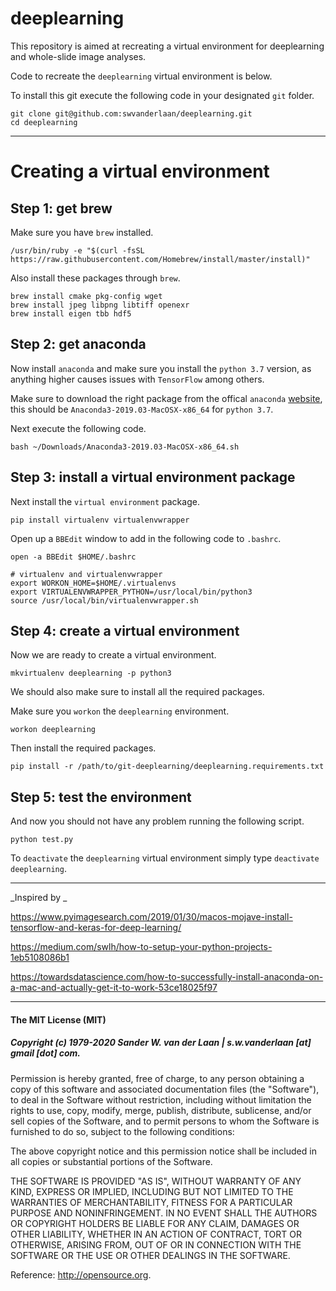 # deeplearning

This repository is aimed at recreating a virtual environment for deeplearning and whole-slide image analyses.

Code to recreate the `deeplearning` virtual environment is below.

To install this git execute the following code in your designated `git` folder.

```
git clone git@github.com:swvanderlaan/deeplearning.git
cd deeplearning
```


--------------

# Creating a virtual environment

## Step 1: get brew
Make sure you have `brew` installed.

```
/usr/bin/ruby -e "$(curl -fsSL https://raw.githubusercontent.com/Homebrew/install/master/install)"
```

Also install these packages through `brew`.

```
brew install cmake pkg-config wget
brew install jpeg libpng libtiff openexr
brew install eigen tbb hdf5
```


## Step 2: get anaconda
Now install `anaconda` and make sure you install the `python 3.7` version, as anything higher causes issues with `TensorFlow` among others.

Make sure to download the right package from the offical `anaconda` [website](https://repo.anaconda.com/archive/Anaconda3-2019.03-MacOSX-x86_64.sh), this should be `Anaconda3-2019.03-MacOSX-x86_64` for `python 3.7`.

Next execute the following code.

```
bash ~/Downloads/Anaconda3-2019.03-MacOSX-x86_64.sh
```


## Step 3: install a virtual environment package
Next install the `virtual environment` package. 

```
pip install virtualenv virtualenvwrapper
```

Open up a `BBEdit` window to add in the following code to `.bashrc`.

```
open -a BBEdit $HOME/.bashrc
```

```
# virtualenv and virtualenvwrapper
export WORKON_HOME=$HOME/.virtualenvs
export VIRTUALENVWRAPPER_PYTHON=/usr/local/bin/python3
source /usr/local/bin/virtualenvwrapper.sh
```


## Step 4: create a virtual environment
Now we are ready to create a virtual environment.

```
mkvirtualenv deeplearning -p python3
```

We should also make sure to install all the required packages.

Make sure you `workon` the `deeplearning` environment.

```
workon deeplearning
```

Then install the required packages.

```
pip install -r /path/to/git-deeplearning/deeplearning.requirements.txt
```


## Step 5: test the environment
And now you should not have any problem running the following script.

```
python test.py
```

To `deactivate` the `deeplearning` virtual environment simply type `deactivate deeplearning`.


--------------

_Inspired by _

https://www.pyimagesearch.com/2019/01/30/macos-mojave-install-tensorflow-and-keras-for-deep-learning/

https://medium.com/swlh/how-to-setup-your-python-projects-1eb5108086b1

https://towardsdatascience.com/how-to-successfully-install-anaconda-on-a-mac-and-actually-get-it-to-work-53ce18025f97


--------------

#### The MIT License (MIT)
##### Copyright (c) 1979-2020 Sander W. van der Laan | s.w.vanderlaan [at] gmail [dot] com.

Permission is hereby granted, free of charge, to any person obtaining a copy of this software and associated documentation files (the "Software"), to deal in the Software without restriction, including without limitation the rights to use, copy, modify, merge, publish, distribute, sublicense, and/or sell copies of the Software, and to permit persons to whom the Software is furnished to do so, subject to the following conditions:   

The above copyright notice and this permission notice shall be included in all copies or substantial portions of the Software.

THE SOFTWARE IS PROVIDED "AS IS", WITHOUT WARRANTY OF ANY KIND, EXPRESS OR IMPLIED, INCLUDING BUT NOT LIMITED TO THE WARRANTIES OF MERCHANTABILITY, FITNESS FOR A PARTICULAR PURPOSE AND NONINFRINGEMENT. IN NO EVENT SHALL THE AUTHORS OR COPYRIGHT HOLDERS BE LIABLE FOR ANY CLAIM, DAMAGES OR OTHER LIABILITY, WHETHER IN AN ACTION OF CONTRACT, TORT OR OTHERWISE, ARISING FROM, OUT OF OR IN CONNECTION WITH THE SOFTWARE OR THE USE OR OTHER DEALINGS IN THE SOFTWARE.

Reference: http://opensource.org.
